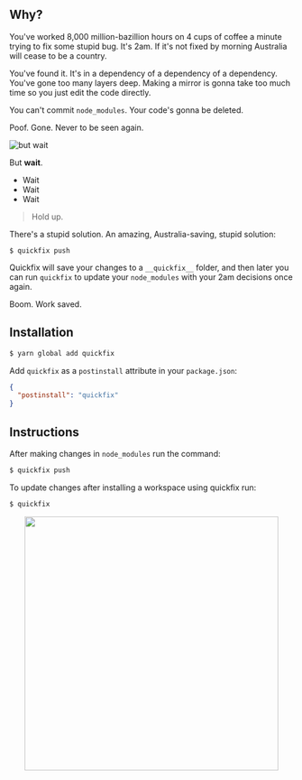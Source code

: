 ## Why?

You've worked 8,000 million-bazillion hours on 4 cups of coffee a minute trying to fix some stupid bug. It's 2am. If it's not fixed by morning Australia will cease to be a country. 

You've found it. It's in a dependency of a dependency of a dependency. You've gone too many layers deep. Making a mirror is gonna take too much time so you just edit the code directly. 

You can't commit `node_modules`. Your code's gonna be deleted.  

Poof. Gone. Never to be seen again.

![but wait](https://media.giphy.com/media/11FRmJRii0I8iA/giphy.gif) 

But **wait**. 
* Wait
* Wait
* Wait

> Hold up.

There's a stupid solution. An amazing, Australia-saving, stupid solution:

```
$ quickfix push
```

Quickfix will save your changes to a `__quickfix__` folder, and then later you can run `quickfix` to update your `node_modules` with your 2am decisions once again. 

Boom. Work saved. 

## Installation
```bash 
$ yarn global add quickfix
```

Add `quickfix` as a `postinstall` attribute in your `package.json`:

``` json
{
  "postinstall": "quickfix"
}
```

## Instructions
After making changes in `node_modules` run the command:
```bash
$ quickfix push
```
To update changes after installing a workspace using quickfix run:

```bash
$ quickfix
```

<p align="center">
  <img src="https://media.giphy.com/media/3orifiTqyQVa1cTpIc/giphy.gif" width="450px" />
</p>
